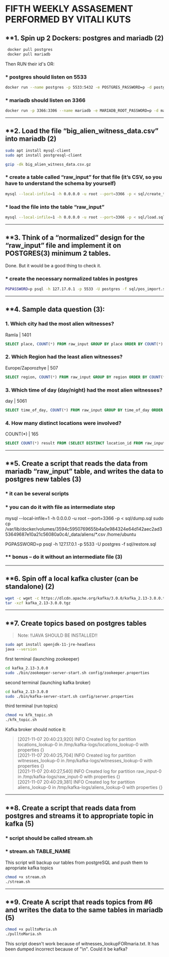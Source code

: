 # FIFTH WEEKLY ASSASEMENT PERFORMED BY VITALI KUTS


## **1. Spin up 2 Dockers: postgres and mariadb (2)
```bash
 docker pull postgres
 docker pull mariadb
```
Then RUN their id's OR:
### * postgres should listen on 5533 
```bash
docker run --name postgres -p 5533:5432 -e POSTGRES_PASSWORD=p -d postgres
```
###	* mariadb should listen on 3366
```bash
docker run -p 3366:3306 --name mariadb -e MARIADB_ROOT_PASSWORD=p -d mariadb
```
---

## **2. Load the file “big_alien_witness_data.csv” into mariadb (2)
```bash
sudo apt install mysql-client
sudo apt install postgresql-client
```
```bash
gzip -dk big_alien_witness_data.csv.gz
```
###	* create a table called “raw_input” for that file (it’s CSV, so you have to understand the schema by yourself)
```bash
mysql --local-infile=1 -h 0.0.0.0 -u root --port=3366 -p < sql/create_table_raw_input.sql
```
### * load the file into the table “raw_input”
```bash
mysql --local-infile=1 -h 0.0.0.0 -u root --port=3366 -p < sql/load.sql 
```
---

## **3. Think of a “normalized” design for the “raw_input” file and implement it on POSTGRES(3) minimum 2 tables.
Done. But it would be a good thing to check it.
### * create the necessary normalized tables in postgres
```bash
PGPASSWORD=p psql -h 127.17.0.1 -p 5533 -U postgres -f sql/pos_import.sql
```
---

## **4. Sample data question (3):
### 1. Which city had the most alien witnesses?
Ramla |     1401
```sql
SELECT place, COUNT(*) FROM raw_input GROUP BY place ORDER BY COUNT(*) DESC LIMIT 1;
```
### 2. Which Region had the least alien witnesses?
Europe/Zaporozhye |      507
```sql
SELECT region, COUNT(*) FROM raw_input GROUP BY region ORDER BY COUNT(*) LIMIT 1;
```
### 3. Which time of day (day/night) had the most alien witnesses?
day         |     5061
```sql
SELECT time_of_day, COUNT(*) FROM raw_input GROUP BY time_of_day ORDER BY COUNT(*) DESC LIMIT 1;
```
### 4. How many distinct locations were involved?
COUNT(*) |      165
```sql
SELECT COUNT(*) result FROM (SELECT DISTINCT location_id FROM raw_input) loc LIMIT 1;
```
---

## **5. Create a script that reads the data from mariadb “raw_input” table, and writes the data to postgres new tables (3)
### * it can be several scripts
### * you can do it with file as intermediate step

mysql --local-infile=1 -h 0.0.0.0 -u root --port=3366 -p < sql/dump.sql
sudo cp /var/lib/docker/volumes/3594c5950769655b4a0e984324e64d142aec2ad353649687e10a21c56080a0c4/_data/aliens/*.csv /home/ubuntu

PGPASSWORD=p psql -h 127.17.0.1 -p 5533 -U postgres -f sql/restore.sql
### ** bonus – do it without an intermediate file (3)
---

## **6. Spin off a local kafka cluster (can be standalone) (2)
```bash
wget -c wget -c https://dlcdn.apache.org/kafka/3.0.0/kafka_2.13-3.0.0.tgz
tar -xzf kafka_2.13-3.0.0.tgz
```
---

## **7. Create topics based on postgres tables
> Note: !!JAVA SHOULD BE INSTALLED!!
```bash
sudo apt install openjdk-11-jre-headless
java --version
```
first terminal (launching zookeeper)
```bash
cd kafka_2.13-3.0.0
sudo ./bin/zookeeper-server-start.sh config/zookeeper.properties
```
second terminal (launching kafka broker)
```bash
cd kafka_2.13-3.0.0
sudo ./bin/kafka-server-start.sh config/server.properties
```
third terminal (run topics)
```bash
chmod +x kfk_topic.sh
./kfk_topic.sh
```
Kafka broker should notice it:
> [2021-11-07 20:40:23,920] INFO Created log for partition locations_lookup-0 in /tmp/kafka-logs/locations_lookup-0 with properties {}   
> [2021-11-07 20:40:25,704] INFO Created log for partition witnesses_lookup-0 in /tmp/kafka-logs/witnesses_lookup-0 with properties {}  
> [2021-11-07 20:40:27,540] INFO Created log for partition raw_input-0 in /tmp/kafka-logs/raw_input-0 with properties {}   
> [2021-11-07 20:40:29,381] INFO Created log for partition aliens_lookup-0 in /tmp/kafka-logs/aliens_lookup-0 with properties {}   
---

## **8. Create a script that reads data from postgres and streams it to appropriate topic in kafka (5)
### * script should be called stream.sh 
### * stream.sh TABLE_NAME
This script will backup our tables from postgreSQL and push them to apropriate kafka topics
```bash
chmod +x stream.sh
./stream.sh
```
---

## **9. Create A script that reads topics from #6 and writes the data to the same tables in mariadb (5)
```bash
chmod +x pulltoMaria.sh
./pulltoMaria.sh
```

This script doesn't work because of witnesses_lookupFORmaria.txt. It has been dumped incorrect because of "\n". Could it be kafka?